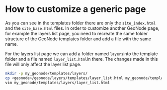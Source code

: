 # How to customize a generic page

As you can see in the templates folder there are only the `site_index.html` and the `site_base.html` files.
In order to customize another GeoNode page, for example the layers list page, you need to recreate the same folder structure of the GeoNode templates folder and add a file with the same name.

For the layers list page we can add a folder named `layers`into the template folder and a file named `layer_list.html`in there.
The changes made in this file will only affect the layer list page.

```bash
mkdir -p my_geonode/templates/layers/
cp <geonode>/geonode/layers/templates/layer_list.html my_geonode/templates/layers/layer_list.html
vim my_geonode/templates/layers/layer_list.html
```